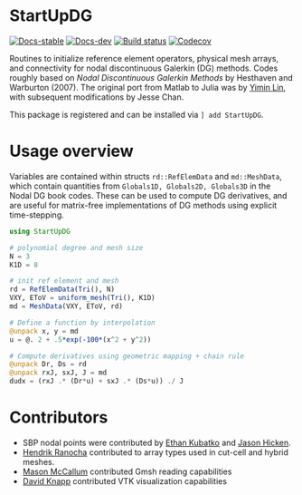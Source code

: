 # StartUpDG
[![Docs-stable](https://img.shields.io/badge/docs-stable-blue.svg)](https://jlchan.github.io/StartUpDG.jl/stable)
[![Docs-dev](https://img.shields.io/badge/docs-dev-blue.svg)](https://jlchan.github.io/StartUpDG.jl/dev)
[![Build status](https://github.com/jlchan/StartUpDG.jl/workflows/CI/badge.svg)](https://github.com/jlchan/StartUpDG.jl/actions)
[![Codecov](https://codecov.io/gh/jlchan/StartUpDG.jl/branch/main/graph/badge.svg)](https://codecov.io/gh/jlchan/StartUpDG.jl)

Routines to initialize reference element operators, physical mesh arrays, and connectivity for nodal discontinuous Galerkin (DG) methods. Codes roughly based on *Nodal Discontinuous Galerkin Methods* by Hesthaven and Warburton (2007). The original port from Matlab to Julia was by [Yimin Lin](https://github.com/yiminllin), with subsequent modifications by Jesse Chan. 

This package is registered and can be installed via `] add StartUpDG`.

# Usage overview

Variables are contained within structs `rd::RefElemData` and `md::MeshData`, which contain quantities from `Globals1D, Globals2D, Globals3D` in the Nodal DG book codes. These can be used to compute DG derivatives, and are useful for matrix-free implementations of DG methods using explicit time-stepping.

```julia
using StartUpDG

# polynomial degree and mesh size
N = 3
K1D = 8

# init ref element and mesh
rd = RefElemData(Tri(), N)
VXY, EToV = uniform_mesh(Tri(), K1D)
md = MeshData(VXY, EToV, rd)

# Define a function by interpolation
@unpack x, y = md
u = @. 2 + .5*exp(-100*(x^2 + y^2))

# Compute derivatives using geometric mapping + chain rule
@unpack Dr, Ds = rd
@unpack rxJ, sxJ, J = md
dudx = (rxJ .* (Dr*u) + sxJ .* (Ds*u)) ./ J
```

# Contributors

* SBP nodal points were contributed by [Ethan Kubatko](https://sites.google.com/site/chilatosu/ethan-bio) and [Jason Hicken](https://doi.org/10.1007/s10915-020-01154-8). 
* [Hendrik Ranocha](https://ranocha.de) contributed to array types used in cut-cell and hybrid meshes. 
* [Mason McCallum](https://github.com/masonamccallum) contributed Gmsh reading capabilities
* [David Knapp](https://github.com/Davknapp) contributed VTK visualization capabilities
